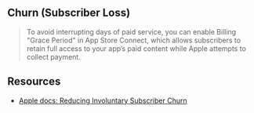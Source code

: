 ## Churn (Subscriber Loss)

> To avoid interrupting days of paid service, you can enable Billing "Grace Period" in App Store Connect, which allows subscribers to retain full access to your app’s paid content while Apple attempts to collect payment.

## Resources 

* [Apple docs: Reducing Involuntary Subscriber Churn](https://developer.apple.com/documentation/storekit/original_api_for_in-app_purchase/subscriptions_and_offers/reducing_involuntary_subscriber_churn)
